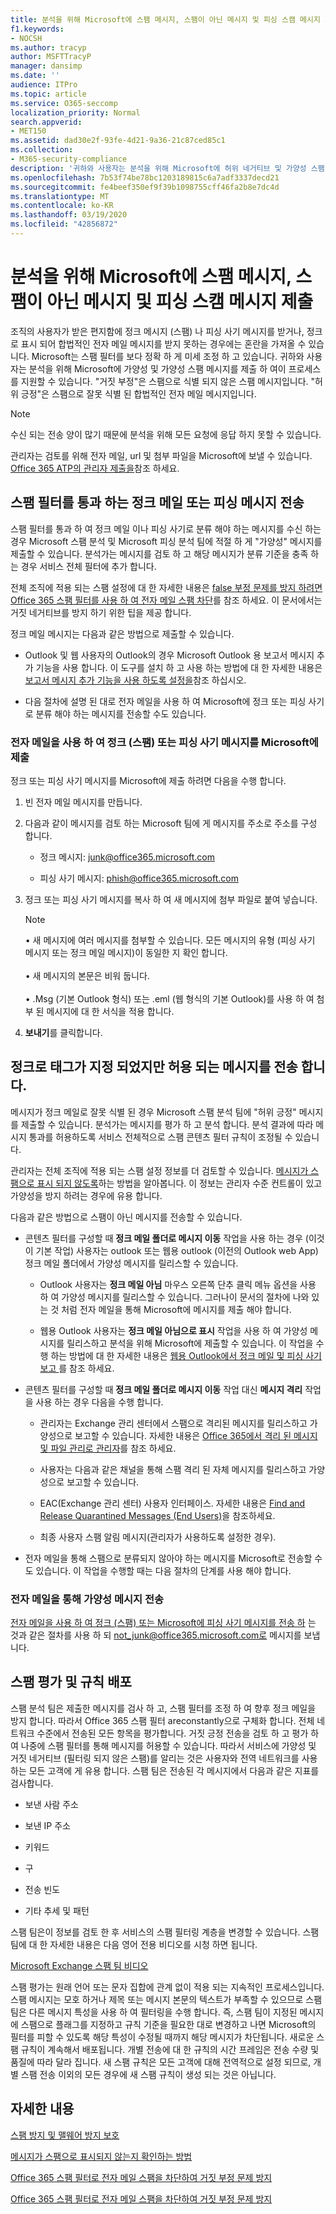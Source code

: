```yaml
---
title: 분석을 위해 Microsoft에 스팸 메시지, 스팸이 아닌 메시지 및 피싱 스캠 메시지 제출
f1.keywords:
- NOCSH
ms.author: tracyp
author: MSFTTracyP
manager: dansimp
ms.date: ''
audience: ITPro
ms.topic: article
ms.service: O365-seccomp
localization_priority: Normal
search.appverid:
- MET150
ms.assetid: dad30e2f-93fe-4d21-9a36-21c87ced85c1
ms.collection:
- M365-security-compliance
description: '귀하와 사용자는 분석을 위해 Microsoft에 허위 네거티브 및 가양성 스팸 메시지를 제출할 수 있습니다. '
ms.openlocfilehash: 7b53f74be78bc1203189815c6a7adf3337decd21
ms.sourcegitcommit: fe4beef350ef9f39b1098755cff46fa2b8e7dc4d
ms.translationtype: MT
ms.contentlocale: ko-KR
ms.lasthandoff: 03/19/2020
ms.locfileid: "42856872"
---
```

# <a name="submit-spam-non-spam-and-phishing-scam-messages-to-microsoft-for-analysis"></a>분석을 위해 Microsoft에 스팸 메시지, 스팸이 아닌 메시지 및 피싱 스캠 메시지 제출

조직의 사용자가 받은 편지함에 정크 메시지 (스팸) 나 피싱 사기 메시지를 받거나, 정크로 표시 되어 합법적인 전자 메일 메시지를 받지 못하는 경우에는 혼란을 가져올 수 있습니다. Microsoft는 스팸 필터를 보다 정확 하 게 미세 조정 하 고 있습니다. 귀하와 사용자는 분석을 위해 Microsoft에 가양성 및 가양성 스팸 메시지를 제출 하 여이 프로세스를 지원할 수 있습니다. "거짓 부정"은 스팸으로 식별 되지 않은 스팸 메시지입니다. "허위 긍정"은 스팸으로 잘못 식별 된 합법적인 전자 메일 메시지입니다.

> [!NOTE]
> 수신 되는 전송 양이 많기 때문에 분석을 위해 모든 요청에 응답 하지 못할 수 있습니다.

관리자는 검토를 위해 전자 메일, url 및 첨부 파일을 Microsoft에 보낼 수 있습니다. [Office 365 ATP의 관리자 제출을](admin-submission.md)참조 하세요.

## <a name="submit-junk-or-phishing-messages-that-passed-through-the-spam-filters"></a>스팸 필터를 통과 하는 정크 메일 또는 피싱 메시지 전송

스팸 필터를 통과 하 여 정크 메일 이나 피싱 사기로 분류 해야 하는 메시지를 수신 하는 경우 Microsoft 스팸 분석 및 Microsoft 피싱 분석 팀에 적절 하 게 "가양성" 메시지를 제출할 수 있습니다. 분석가는 메시지를 검토 하 고 해당 메시지가 분류 기준을 충족 하는 경우 서비스 전체 필터에 추가 합니다.

전체 조직에 적용 되는 스팸 설정에 대 한 자세한 내용은 [false 부정 문제를 방지 하려면 Office 365 스팸 필터를 사용 하 여 전자 메일 스팸 차단](reduce-spam-email.md)를 참조 하세요. 이 문서에서는 거짓 네거티브를 방지 하기 위한 팁을 제공 합니다.

정크 메일 메시지는 다음과 같은 방법으로 제출할 수 있습니다.

- Outlook 및 웹 사용자의 Outlook의 경우 Microsoft Outlook 용 보고서 메시지 추가 기능을 사용 합니다. 이 도구를 설치 하 고 사용 하는 방법에 대 한 자세한 내용은 [보고서 메시지 추가 기능을 사용 하도록 설정을](enable-the-report-message-add-in.md)참조 하십시오.

- 다음 절차에 설명 된 대로 전자 메일을 사용 하 여 Microsoft에 정크 또는 피싱 사기로 분류 해야 하는 메시지를 전송할 수도 있습니다.

### <a name="use-email-to-submit-junk-spam-or-phishing-scam-messages-to-microsoft"></a>전자 메일을 사용 하 여 정크 (스팸) 또는 피싱 사기 메시지를 Microsoft에 제출

정크 또는 피싱 사기 메시지를 Microsoft에 제출 하려면 다음을 수행 합니다.

1. 빈 전자 메일 메시지를 만듭니다.

2. 다음과 같이 메시지를 검토 하는 Microsoft 팀에 게 메시지를 주소로 주소를 구성 합니다.

   - 정크 메시지: junk@office365.microsoft.com

   - 피싱 사기 메시지: phish@office365.microsoft.com

3. 정크 또는 피싱 사기 메시지를 복사 하 여 새 메시지에 첨부 파일로 붙여 넣습니다.

   > [!NOTE]
   > • 새 메시지에 여러 메시지를 첨부할 수 있습니다. 모든 메시지의 유형 (피싱 사기 메시지 또는 정크 메일 메시지)이 동일한 지 확인 합니다. <br/><br/>• 새 메시지의 본문은 비워 둡니다. <br/><br/>• .Msg (기본 Outlook 형식) 또는 .eml (웹 형식의 기본 Outlook)를 사용 하 여 첨부 된 메시지에 대 한 서식을 적용 합니다.

4. **보내기**를 클릭합니다.

## <a name="submit-messages-that-were-tagged-as-junk-but-should-have-been-allowed-through"></a>정크로 태그가 지정 되었지만 허용 되는 메시지를 전송 합니다.

메시지가 정크 메일로 잘못 식별 된 경우 Microsoft 스팸 분석 팀에 "허위 긍정" 메시지를 제출할 수 있습니다. 분석가는 메시지를 평가 하 고 분석 합니다. 분석 결과에 따라 메시지 통과를 허용하도록 서비스 전체적으로 스팸 콘텐츠 필터 규칙이 조정될 수 있습니다.
  
관리자는 전체 조직에 적용 되는 스팸 설정 정보를 더 검토할 수 있습니다. [메시지가 스팸으로 표시 되지 않도록](prevent-email-from-being-marked-as-spam.md)하는 방법을 알아봅니다. 이 정보는 관리자 수준 컨트롤이 있고 가양성을 방지 하려는 경우에 유용 합니다.
  
다음과 같은 방법으로 스팸이 아닌 메시지를 전송할 수 있습니다.

- 콘텐츠 필터를 구성할 때 **정크 메일 폴더로 메시지 이동** 작업을 사용 하는 경우 (이것이 기본 작업) 사용자는 outlook 또는 웹용 outlook (이전의 Outlook web App) 정크 메일 폴더에서 가양성 메시지를 릴리스할 수 있습니다.

  - Outlook 사용자는 **정크 메일 아님** 마우스 오른쪽 단추 클릭 메뉴 옵션을 사용 하 여 가양성 메시지를 릴리스할 수 있습니다. 그러나이 문서의 절차에 나와 있는 것 처럼 전자 메일을 통해 Microsoft에 메시지를 제출 해야 합니다.

  - 웹용 Outlook 사용자는 **정크 메일 아님으로 표시** 작업을 사용 하 여 가양성 메시지를 릴리스하고 분석을 위해 Microsoft에 제출할 수 있습니다. 이 작업을 수행 하는 방법에 대 한 자세한 내용은 [웹용 Outlook에서 정크 메일 및 피싱 사기 보고 ](report-junk-email-and-phishing-scams-in-outlook-on-the-web-eop.md)를 참조 하세요.

- 콘텐츠 필터를 구성할 때 **정크 메일 폴더로 메시지 이동** 작업 대신 **메시지 격리** 작업을 사용 하는 경우 다음을 수행 합니다.

  - 관리자는 Exchange 관리 센터에서 스팸으로 격리된 메시지를 릴리스하고 가양성으로 보고할 수 있습니다. 자세한 내용은 [Office 365에서 격리 된 메시지 및 파일 관리로 관리자](manage-quarantined-messages-and-files.md)를 참조 하세요.

  - 사용자는 다음과 같은 채널을 통해 스팸 격리 된 자체 메시지를 릴리스하고 가양성으로 보고할 수 있습니다.

  - EAC(Exchange 관리 센터) 사용자 인터페이스. 자세한 내용은 [Find and Release Quarantined Messages (End Users)](find-and-release-quarantined-messages-as-a-user.md)을 참조하세요.

  - 최종 사용자 스팸 알림 메시지(관리자가 사용하도록 설정한 경우).

- 전자 메일을 통해 스팸으로 분류되지 않아야 하는 메시지를 Microsoft로 전송할 수도 있습니다. 이 작업을 수행할 때는 다음 절차의 단계를 사용 해야 합니다.

### <a name="use-email-to-submit-false-positive-messages"></a>전자 메일을 통해 가양성 메시지 전송

[전자 메일을 사용 하 여 정크 (스팸) 또는 Microsoft에 피싱 사기 메시지를 전송 하](#use-email-to-submit-junk-spam-or-phishing-scam-messages-to-microsoft) 는 것과 같은 절차를 사용 하 되 not_junk@office365.microsoft.com로 메시지를 보냅니다.

## <a name="spam-evaluation-and-rules-deployment"></a>스팸 평가 및 규칙 배포

스팸 분석 팀은 제출한 메시지를 검사 하 고, 스팸 필터를 조정 하 여 향후 정크 메일을 방지 합니다. 따라서 Office 365 스팸 필터 areconstantly으로 구체화 합니다. 전체 네트워크 수준에서 전송된 모든 항목을 평가합니다. 거짓 긍정 전송을 검토 하 고 평가 하 여 나중에 스팸 필터를 통해 메시지를 허용할 수 있습니다. 따라서 서비스에 가양성 및 거짓 네거티브 (필터링 되지 않은 스팸)를 알리는 것은 사용자와 전역 네트워크를 사용 하는 모든 고객에 게 유용 합니다. 스팸 팀은 전송된 각 메시지에서 다음과 같은 지표를 검사합니다.

- 보낸 사람 주소

- 보낸 IP 주소

- 키워드

- 구

- 전송 빈도

- 기타 추세 및 패턴

스팸 팀은이 정보를 검토 한 후 서비스의 스팸 필터링 계층을 변경할 수 있습니다. 스팸 팀에 대 한 자세한 내용은 다음 영어 전용 비디오를 시청 하면 됩니다.

[Microsoft Exchange 스팸 팀 비디오](https://youtu.be/-TpX_-GMC7o?hd=1)

스팸 평가는 원래 언어 또는 문자 집합에 관계 없이 적용 되는 지속적인 프로세스입니다. 스팸 메시지는 모호 하거나 제목 또는 메시지 본문의 텍스트가 부족할 수 있으므로 스팸 팀은 다른 메시지 특성을 사용 하 여 필터링을 수행 합니다. 즉, 스팸 팀이 지정된 메시지에 스팸으로 플래그를 지정하고 규칙 기준을 필요한 대로 변경하고 나면 Microsoft의 필터를 피할 수 있도록 해당 특성이 수정될 때까지 해당 메시지가 차단됩니다. 새로운 스팸 규칙이 계속해서 배포됩니다. 개별 전송에 대 한 규칙의 시간 프레임은 전송 수량 및 품질에 따라 달라 집니다. 새 스팸 규칙은 모든 고객에 대해 전역적으로 설정 되므로, 개별 스팸 전송 이외의 모든 경우에 새 스팸 규칙이 생성 되는 것은 아닙니다.

## <a name="for-more-information"></a>자세한 내용

[스팸 방지 및 맬웨어 방지 보호](anti-spam-and-anti-malware-protection.md)
  
[메시지가 스팸으로 표시되지 않는지 확인하는 방법](prevent-email-from-being-marked-as-spam.md)
  
[Office 365 스팸 필터로 전자 메일 스팸을 차단하여 거짓 부정 문제 방지](reduce-spam-email.md)
  

[Office 365 스팸 필터로 전자 메일 스팸을 차단하여 거짓 부정 문제 방지](reduce-spam-email.md)
